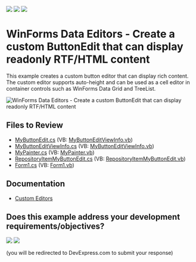 <!-- default badges list -->
[![](https://img.shields.io/badge/Open_in_DevExpress_Support_Center-FF7200?style=flat-square&logo=DevExpress&logoColor=white)](https://supportcenter.devexpress.com/ticket/details/E2880)
[![](https://img.shields.io/badge/📖_How_to_use_DevExpress_Examples-e9f6fc?style=flat-square)](https://docs.devexpress.com/GeneralInformation/403183)
[![](https://img.shields.io/badge/💬_Leave_Feedback-feecdd?style=flat-square)](#does-this-example-address-your-development-requirementsobjectives)
<!-- default badges end -->

# WinForms Data Editors - Create a custom ButtonEdit that can display readonly RTF/HTML content

This example creates a custom button editor that can display rich content. The custom editor supports auto-height and can be used as a cell editor in container controls such as WinForms Data Grid and TreeList.

![WinForms Data Editors - Create a custom ButtonEdit that can display readonly RTF/HTML content](https://raw.githubusercontent.com/DevExpress-Examples/how-to-create-a-custom-buttonedit-that-allows-displaying-readonly-rtf-html-content-e2880/9.3.2%2B/media/winforms-custom-button-edit.png)


## Files to Review

* [MyButtonEdit.cs](./CS/WindowsApplication1/CustomEditor/MyButtonEdit.cs) (VB: [MyButtonEditViewInfo.vb](./VB/WindowsApplication1/CustomEditor/MyButtonEditViewInfo.vb))
* [MyButtonEditViewInfo.cs](./CS/WindowsApplication1/CustomEditor/MyButtonEditViewInfo.cs) (VB: [MyButtonEditViewInfo.vb](./VB/WindowsApplication1/CustomEditor/MyButtonEditViewInfo.vb))
* [MyPainter.cs](./CS/WindowsApplication1/CustomEditor/MyPainter.cs) (VB: [MyPainter.vb](./VB/WindowsApplication1/CustomEditor/MyPainter.vb))
* [RepositoryItemMyButtonEdit.cs](./CS/WindowsApplication1/CustomEditor/RepositoryItemMyButtonEdit.cs) (VB: [RepositoryItemMyButtonEdit.vb](./VB/WindowsApplication1/CustomEditor/RepositoryItemMyButtonEdit.vb))
* [Form1.cs](./CS/WindowsApplication1/Form1.cs) (VB: [Form1.vb](./VB/WindowsApplication1/Form1.vb))


## Documentation

* [Custom Editors](https://docs.devexpress.com/WindowsForms/4716/controls-and-libraries/editors-and-simple-controls/common-editor-features-and-concepts/custom-editors)
<!-- feedback -->
## Does this example address your development requirements/objectives?

[<img src="https://www.devexpress.com/support/examples/i/yes-button.svg"/>](https://www.devexpress.com/support/examples/survey.xml?utm_source=github&utm_campaign=winforms-custom-buttonedit-rtf-html-support&~~~was_helpful=yes) [<img src="https://www.devexpress.com/support/examples/i/no-button.svg"/>](https://www.devexpress.com/support/examples/survey.xml?utm_source=github&utm_campaign=winforms-custom-buttonedit-rtf-html-support&~~~was_helpful=no)

(you will be redirected to DevExpress.com to submit your response)
<!-- feedback end -->
